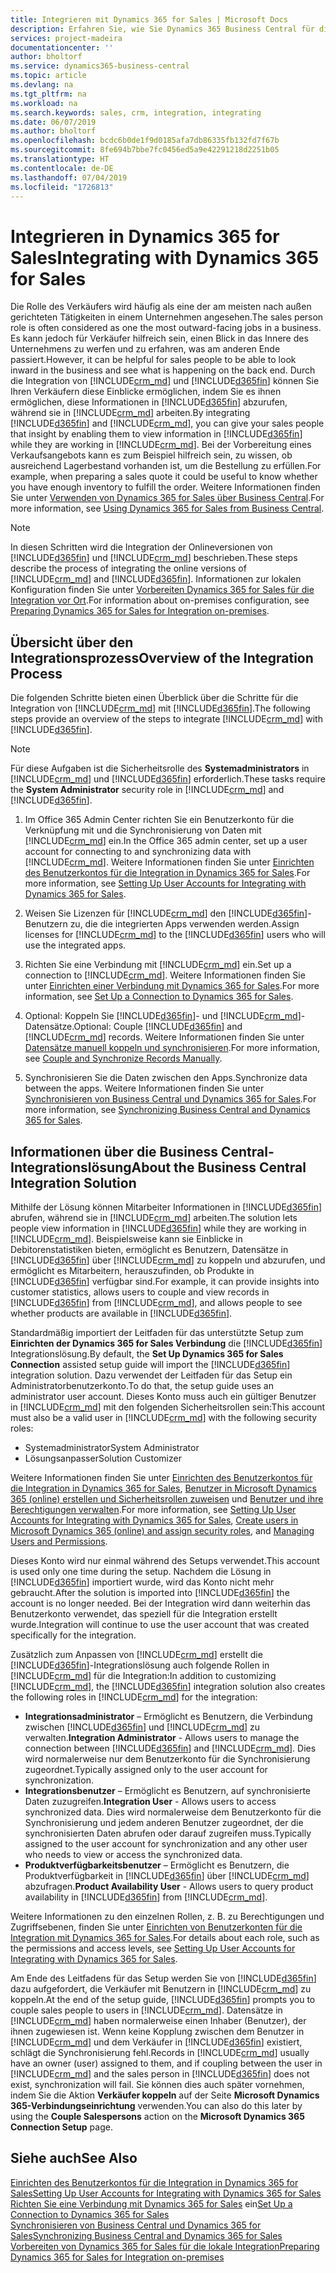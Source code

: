 ```yaml
---
title: Integrieren mit Dynamics 365 for Sales | Microsoft Docs
description: Erfahren Sie, wie Sie Dynamics 365 Business Central für die Integration mit Dynamics 365 for Sales vorbereiten.
services: project-madeira
documentationcenter: ''
author: bholtorf
ms.service: dynamics365-business-central
ms.topic: article
ms.devlang: na
ms.tgt_pltfrm: na
ms.workload: na
ms.search.keywords: sales, crm, integration, integrating
ms.date: 06/07/2019
ms.author: bholtorf
ms.openlocfilehash: bcdc6b0de1f9d0185afa7db86335fb132fd7f67b
ms.sourcegitcommit: 8fe694b7bbe7fc0456ed5a9e42291218d2251b05
ms.translationtype: HT
ms.contentlocale: de-DE
ms.lasthandoff: 07/04/2019
ms.locfileid: "1726813"
---
```

# <a name="integrating-with-dynamics-365-for-sales"></a><span data-ttu-id="751f1-103">Integrieren in Dynamics 365 for Sales</span><span class="sxs-lookup"><span data-stu-id="751f1-103">Integrating with Dynamics 365 for Sales</span></span>
<span data-ttu-id="751f1-104">Die Rolle des Verkäufers wird häufig als eine der am meisten nach außen gerichteten Tätigkeiten in einem Unternehmen angesehen.</span><span class="sxs-lookup"><span data-stu-id="751f1-104">The sales person role is often considered as one the most outward-facing jobs in a business.</span></span> <span data-ttu-id="751f1-105">Es kann jedoch für Verkäufer hilfreich sein, einen Blick in das Innere des Unternehmens zu werfen und zu erfahren, was am anderen Ende passiert.</span><span class="sxs-lookup"><span data-stu-id="751f1-105">However, it can be helpful for sales people to be able to look inward in the business and see what is happening on the back end.</span></span> <span data-ttu-id="751f1-106">Durch die Integration von [!INCLUDE[crm_md](includes/crm_md.md)] und [!INCLUDE[d365fin](includes/d365fin_md.md)] können Sie Ihren Verkäufern diese Einblicke ermöglichen, indem Sie es ihnen ermöglichen, diese Informationen in [!INCLUDE[d365fin](includes/d365fin_md.md)] abzurufen, während sie in [!INCLUDE[crm_md](includes/crm_md.md)] arbeiten.</span><span class="sxs-lookup"><span data-stu-id="751f1-106">By integrating [!INCLUDE[d365fin](includes/d365fin_md.md)] and [!INCLUDE[crm_md](includes/crm_md.md)], you can give your sales people that insight by enabling them to view information in [!INCLUDE[d365fin](includes/d365fin_md.md)] while they are working in [!INCLUDE[crm_md](includes/crm_md.md)].</span></span> <span data-ttu-id="751f1-107">Bei der Vorbereitung eines Verkaufsangebots kann es zum Beispiel hilfreich sein, zu wissen, ob ausreichend Lagerbestand vorhanden ist, um die Bestellung zu erfüllen.</span><span class="sxs-lookup"><span data-stu-id="751f1-107">For example, when preparing a sales quote it could be useful to know whether you have enough inventory to fulfill the order.</span></span> <span data-ttu-id="751f1-108">Weitere Informationen finden Sie unter [Verwenden von Dynamics 365 for Sales über Business Central](marketing-integrate-dynamicscrm.md).</span><span class="sxs-lookup"><span data-stu-id="751f1-108">For more information, see [Using Dynamics 365 for Sales from Business Central](marketing-integrate-dynamicscrm.md).</span></span>

> [!NOTE]
> <span data-ttu-id="751f1-109">In diesen Schritten wird die Integration der Onlineversionen von [!INCLUDE[d365fin](includes/d365fin_md.md)] und [!INCLUDE[crm_md](includes/crm_md.md)] beschrieben.</span><span class="sxs-lookup"><span data-stu-id="751f1-109">These steps describe the process of integrating the online versions of [!INCLUDE[crm_md](includes/crm_md.md)] and [!INCLUDE[d365fin](includes/d365fin_md.md)].</span></span> <span data-ttu-id="751f1-110">Informationen zur lokalen Konfiguration finden Sie unter [Vorbereiten Dynamics 365 for Sales für die Integration vor Ort](/dynamics365/business-central/dev-itpro/administration/prepare-dynamics-365-for-sales-for-integration).</span><span class="sxs-lookup"><span data-stu-id="751f1-110">For information about on-premises configuration, see [Preparing Dynamics 365 for Sales for Integration on-premises](/dynamics365/business-central/dev-itpro/administration/prepare-dynamics-365-for-sales-for-integration).</span></span>

<!--## Software Requirements
You must have an Office 365 subscription, and both [!INCLUDE[crm_md](includes/crm_md.md)] and [!INCLUDE[d365fin](includes/d365fin_md.md)] must be part of the same organization.  -->

## <a name="overview-of-the-integration-process"></a><span data-ttu-id="751f1-111">Übersicht über den Integrationsprozess</span><span class="sxs-lookup"><span data-stu-id="751f1-111">Overview of the Integration Process</span></span>
<span data-ttu-id="751f1-112">Die folgenden Schritte bieten einen Überblick über die Schritte für die Integration von [!INCLUDE[crm_md](includes/crm_md.md)] mit [!INCLUDE[d365fin](includes/d365fin_md.md)].</span><span class="sxs-lookup"><span data-stu-id="751f1-112">The following steps provide an overview of the steps to integrate [!INCLUDE[crm_md](includes/crm_md.md)] with [!INCLUDE[d365fin](includes/d365fin_md.md)].</span></span>

> [!Note]  
> <span data-ttu-id="751f1-113">Für diese Aufgaben ist die Sicherheitsrolle des **Systemadministrators** in [!INCLUDE[crm_md](includes/crm_md.md)] und [!INCLUDE[d365fin](includes/d365fin_md.md)] erforderlich.</span><span class="sxs-lookup"><span data-stu-id="751f1-113">These tasks require the **System Administrator** security role in [!INCLUDE[crm_md](includes/crm_md.md)] and [!INCLUDE[d365fin](includes/d365fin_md.md)].</span></span>  

1. <span data-ttu-id="751f1-114">Im Office 365 Admin Center richten Sie ein Benutzerkonto für die Verknüpfung mit und die Synchronisierung von Daten mit [!INCLUDE[crm_md](includes/crm_md.md)] ein.</span><span class="sxs-lookup"><span data-stu-id="751f1-114">In the Office 365 admin center, set up a user account for connecting to and synchronizing data with [!INCLUDE[crm_md](includes/crm_md.md)].</span></span> <span data-ttu-id="751f1-115">Weitere Informationen finden Sie unter [Einrichten des Benutzerkontos für die Integration in Dynamics 365 for Sales](admin-setting-up-integration-with-dynamics-sales.md).</span><span class="sxs-lookup"><span data-stu-id="751f1-115">For more information, see [Setting Up User Accounts for Integrating with Dynamics 365 for Sales](admin-setting-up-integration-with-dynamics-sales.md).</span></span>

2. <span data-ttu-id="751f1-116">Weisen Sie Lizenzen für [!INCLUDE[crm_md](includes/crm_md.md)] den [!INCLUDE[d365fin](includes/d365fin_md.md)]-Benutzern zu, die die integrierten Apps verwenden werden.</span><span class="sxs-lookup"><span data-stu-id="751f1-116">Assign licenses for [!INCLUDE[crm_md](includes/crm_md.md)] to the [!INCLUDE[d365fin](includes/d365fin_md.md)] users who will use the integrated apps.</span></span>

3. <span data-ttu-id="751f1-117">Richten Sie eine Verbindung mit [!INCLUDE[crm_md](includes/crm_md.md)] ein.</span><span class="sxs-lookup"><span data-stu-id="751f1-117">Set up a connection to [!INCLUDE[crm_md](includes/crm_md.md)].</span></span> <span data-ttu-id="751f1-118">Weitere Informationen finden Sie unter [Einrichten einer Verbindung mit Dynamics 365 for Sales](admin-how-to-set-up-a-dynamics-crm-connection.md).</span><span class="sxs-lookup"><span data-stu-id="751f1-118">For more information, see [Set Up a Connection to Dynamics 365 for Sales](admin-how-to-set-up-a-dynamics-crm-connection.md).</span></span>  

4. <span data-ttu-id="751f1-119">Optional: Koppeln Sie [!INCLUDE[d365fin](includes/d365fin_md.md)]- und [!INCLUDE[crm_md](includes/crm_md.md)]-Datensätze.</span><span class="sxs-lookup"><span data-stu-id="751f1-119">Optional: Couple [!INCLUDE[d365fin](includes/d365fin_md.md)] and [!INCLUDE[crm_md](includes/crm_md.md)] records.</span></span> <span data-ttu-id="751f1-120">Weitere Informationen finden Sie unter [Datensätze manuell koppeln und synchronisieren](admin-how-to-couple-and-synchronize-records-manually.md).</span><span class="sxs-lookup"><span data-stu-id="751f1-120">For more information, see [Couple and Synchronize Records Manually](admin-how-to-couple-and-synchronize-records-manually.md).</span></span>

5. <span data-ttu-id="751f1-121">Synchronisieren Sie die Daten zwischen den Apps.</span><span class="sxs-lookup"><span data-stu-id="751f1-121">Synchronize data between the apps.</span></span> <span data-ttu-id="751f1-122">Weitere Informationen finden Sie unter [Synchronisieren von Business Central und Dynamics 365 for Sales](admin-synchronizing-business-central-and-sales.md).</span><span class="sxs-lookup"><span data-stu-id="751f1-122">For more information, see [Synchronizing Business Central and Dynamics 365 for Sales](admin-synchronizing-business-central-and-sales.md).</span></span>  

## <a name="about-the-business-central-integration-solution"></a><span data-ttu-id="751f1-123">Informationen über die Business Central-Integrationslösung</span><span class="sxs-lookup"><span data-stu-id="751f1-123">About the Business Central Integration Solution</span></span>
<span data-ttu-id="751f1-124">Mithilfe der Lösung können Mitarbeiter Informationen in [!INCLUDE[d365fin](includes/d365fin_md.md)] abrufen, während sie in [!INCLUDE[crm_md](includes/crm_md.md)] arbeiten.</span><span class="sxs-lookup"><span data-stu-id="751f1-124">The solution lets people view information in [!INCLUDE[d365fin](includes/d365fin_md.md)] while they are working in [!INCLUDE[crm_md](includes/crm_md.md)].</span></span> <span data-ttu-id="751f1-125">Beispielsweise kann sie Einblicke in Debitorenstatistiken bieten, ermöglicht es Benutzern, Datensätze in [!INCLUDE[d365fin](includes/d365fin_md.md)] über [!INCLUDE[crm_md](includes/crm_md.md)] zu koppeln und abzurufen, und ermöglicht es Mitarbeitern, herauszufinden, ob Produkte in [!INCLUDE[d365fin](includes/d365fin_md.md)] verfügbar sind.</span><span class="sxs-lookup"><span data-stu-id="751f1-125">For example, it can provide insights into customer statistics, allows users to couple and view records in [!INCLUDE[d365fin](includes/d365fin_md.md)] from [!INCLUDE[crm_md](includes/crm_md.md)], and allows people to see whether products are available in [!INCLUDE[d365fin](includes/d365fin_md.md)].</span></span>

<span data-ttu-id="751f1-126">Standardmäßig importiert der Leitfaden für das unterstützte Setup zum **Einrichten der Dynamics 365 for Sales Verbindung** die [!INCLUDE[d365fin](includes/d365fin_md.md)] Integrationslösung.</span><span class="sxs-lookup"><span data-stu-id="751f1-126">By default, the **Set Up Dynamics 365 for Sales Connection** assisted setup guide will import the [!INCLUDE[d365fin](includes/d365fin_md.md)] integration solution.</span></span> <span data-ttu-id="751f1-127">Dazu verwendet der Leitfaden für das Setup ein Administratorbenutzerkonto.</span><span class="sxs-lookup"><span data-stu-id="751f1-127">To do that, the setup guide uses an administrator user account.</span></span> <span data-ttu-id="751f1-128">Dieses Konto muss auch ein gültiger Benutzer in [!INCLUDE[crm_md](includes/crm_md.md)] mit den folgenden Sicherheitsrollen sein:</span><span class="sxs-lookup"><span data-stu-id="751f1-128">This account must also be a valid user in [!INCLUDE[crm_md](includes/crm_md.md)] with the following security roles:</span></span>

* <span data-ttu-id="751f1-129">Systemadministrator</span><span class="sxs-lookup"><span data-stu-id="751f1-129">System Administrator</span></span>  
* <span data-ttu-id="751f1-130">Lösungsanpasser</span><span class="sxs-lookup"><span data-stu-id="751f1-130">Solution Customizer</span></span>  

<span data-ttu-id="751f1-131">Weitere Informationen finden Sie unter [Einrichten des Benutzerkontos für die Integration in Dynamics 365 for Sales](admin-setting-up-integration-with-dynamics-sales.md), [Benutzer in Microsoft Dynamics 365 (online) erstellen und Sicherheitsrollen zuweisen](/dynamics365/customer-engagement/admin/create-users-assign-online-security-roles) und [Benutzer und ihre Berechtigungen verwalten](ui-how-users-permissions.md).</span><span class="sxs-lookup"><span data-stu-id="751f1-131">For more information, see [Setting Up User Accounts for Integrating with Dynamics 365 for Sales](admin-setting-up-integration-with-dynamics-sales.md), [Create users in Microsoft Dynamics 365 (online) and assign security roles](/dynamics365/customer-engagement/admin/create-users-assign-online-security-roles), and [Managing Users and Permissions](ui-how-users-permissions.md).</span></span>  

<span data-ttu-id="751f1-132">Dieses Konto wird nur einmal während des Setups verwendet.</span><span class="sxs-lookup"><span data-stu-id="751f1-132">This account is used only one time during the setup.</span></span> <span data-ttu-id="751f1-133">Nachdem die Lösung in [!INCLUDE[d365fin](includes/d365fin_md.md)] importiert wurde, wird das Konto nicht mehr gebraucht.</span><span class="sxs-lookup"><span data-stu-id="751f1-133">After the solution is imported into [!INCLUDE[d365fin](includes/d365fin_md.md)] the account is no longer needed.</span></span> <span data-ttu-id="751f1-134">Bei der Integration wird dann weiterhin das Benutzerkonto verwendet, das speziell für die Integration erstellt wurde.</span><span class="sxs-lookup"><span data-stu-id="751f1-134">Integration will continue to use the user account that was created specifically for the integration.</span></span>

<span data-ttu-id="751f1-135">Zusätzlich zum Anpassen von [!INCLUDE[crm_md](includes/crm_md.md)] erstellt die [!INCLUDE[d365fin](includes/d365fin_md.md)]-Integrationslösung auch folgende Rollen in [!INCLUDE[crm_md](includes/crm_md.md)] für die Integration:</span><span class="sxs-lookup"><span data-stu-id="751f1-135">In addition to customizing [!INCLUDE[crm_md](includes/crm_md.md)], the [!INCLUDE[d365fin](includes/d365fin_md.md)] integration solution also creates the following roles in [!INCLUDE[crm_md](includes/crm_md.md)] for the integration:</span></span>

* <span data-ttu-id="751f1-136">**Integrationsadministrator** – Ermöglicht es Benutzern, die Verbindung zwischen [!INCLUDE[d365fin](includes/d365fin_md.md)] und [!INCLUDE[crm_md](includes/crm_md.md)] zu verwalten.</span><span class="sxs-lookup"><span data-stu-id="751f1-136">**Integration Administrator** - Allows users to manage the connection between [!INCLUDE[d365fin](includes/d365fin_md.md)] and [!INCLUDE[crm_md](includes/crm_md.md)].</span></span> <span data-ttu-id="751f1-137">Dies wird normalerweise nur dem Benutzerkonto für die Synchronisierung zugeordnet.</span><span class="sxs-lookup"><span data-stu-id="751f1-137">Typically assigned only to the user account for synchronization.</span></span>  
* <span data-ttu-id="751f1-138">**Integrationsbenutzer** – Ermöglicht es Benutzern, auf synchronisierte Daten zuzugreifen.</span><span class="sxs-lookup"><span data-stu-id="751f1-138">**Integration User** - Allows users to access synchronized data.</span></span> <span data-ttu-id="751f1-139">Dies wird normalerweise dem Benutzerkonto für die Synchronisierung und jedem anderen Benutzer zugeordnet, der die synchronisierten Daten abrufen oder darauf zugreifen muss.</span><span class="sxs-lookup"><span data-stu-id="751f1-139">Typically assigned to the user account for synchronization and any other user who needs to view or access the synchronized data.</span></span>
* <span data-ttu-id="751f1-140">**Produktverfügbarkeitsbenutzer** – Ermöglicht es Benutzern, die Produktverfügbarkeit in [!INCLUDE[d365fin](includes/d365fin_md.md)] über [!INCLUDE[crm_md](includes/crm_md.md)] abzufragen.</span><span class="sxs-lookup"><span data-stu-id="751f1-140">**Product Availability User** - Allows users to query product availability in [!INCLUDE[d365fin](includes/d365fin_md.md)] from [!INCLUDE[crm_md](includes/crm_md.md)].</span></span>

<span data-ttu-id="751f1-141">Weitere Informationen zu den einzelnen Rollen, z. B. zu Berechtigungen und Zugriffsebenen, finden Sie unter [Einrichten von Benutzerkonten für die Integration mit Dynamics 365 for Sales](admin-setting-up-integration-with-dynamics-sales.md).</span><span class="sxs-lookup"><span data-stu-id="751f1-141">For details about each role, such as the permissions and access levels, see [Setting Up User Accounts for Integrating with Dynamics 365 for Sales](admin-setting-up-integration-with-dynamics-sales.md).</span></span>

<span data-ttu-id="751f1-142">Am Ende des Leitfadens für das Setup werden Sie von [!INCLUDE[d365fin](includes/d365fin_md.md)] dazu aufgefordert, die Verkäufer mit Benutzern in [!INCLUDE[crm_md](includes/crm_md.md)] zu koppeln.</span><span class="sxs-lookup"><span data-stu-id="751f1-142">At the end of the setup guide, [!INCLUDE[d365fin](includes/d365fin_md.md)] prompts you to couple sales people to users in [!INCLUDE[crm_md](includes/crm_md.md)].</span></span> <span data-ttu-id="751f1-143">Datensätze in [!INCLUDE[crm_md](includes/crm_md.md)] haben normalerweise einen Inhaber (Benutzer), der ihnen zugewiesen ist. Wenn keine Kopplung zwischen dem Benutzer in [!INCLUDE[crm_md](includes/crm_md.md)] und dem Verkäufer in [!INCLUDE[d365fin](includes/d365fin_md.md)] existiert, schlägt die Synchronisierung fehl.</span><span class="sxs-lookup"><span data-stu-id="751f1-143">Records in [!INCLUDE[crm_md](includes/crm_md.md)] usually have an owner (user) assigned to them, and if coupling between the user in [!INCLUDE[crm_md](includes/crm_md.md)] and the sales person in [!INCLUDE[d365fin](includes/d365fin_md.md)] does not exist, synchronization will fail.</span></span> <span data-ttu-id="751f1-144">Sie können dies auch später vornehmen, indem Sie die Aktion **Verkäufer koppeln** auf der Seite **Microsoft Dynamics 365-Verbindungseinrichtung** verwenden.</span><span class="sxs-lookup"><span data-stu-id="751f1-144">You can also do this later by using the **Couple Salespersons** action on the **Microsoft Dynamics 365 Connection Setup** page.</span></span>

## <a name="see-also"></a><span data-ttu-id="751f1-145">Siehe auch</span><span class="sxs-lookup"><span data-stu-id="751f1-145">See Also</span></span>  
[<span data-ttu-id="751f1-146">Einrichten des Benutzerkontos für die Integration in Dynamics 365 for Sales</span><span class="sxs-lookup"><span data-stu-id="751f1-146">Setting Up User Accounts for Integrating with Dynamics 365 for Sales</span></span>](admin-setting-up-integration-with-dynamics-sales.md)  
<span data-ttu-id="751f1-147">[Richten Sie eine Verbindung mit Dynamics 365 for Sales](admin-how-to-set-up-a-dynamics-crm-connection.md) ein</span><span class="sxs-lookup"><span data-stu-id="751f1-147">[Set Up a Connection to Dynamics 365 for Sales](admin-how-to-set-up-a-dynamics-crm-connection.md)</span></span>  
[<span data-ttu-id="751f1-148">Synchronisieren von Business Central und Dynamics 365 for Sales</span><span class="sxs-lookup"><span data-stu-id="751f1-148">Synchronizing Business Central and Dynamics 365 for Sales</span></span>](admin-synchronizing-business-central-and-sales.md)  
[<span data-ttu-id="751f1-149">Vorbereiten von Dynamics 365 for Sales für die lokale Integration</span><span class="sxs-lookup"><span data-stu-id="751f1-149">Preparing Dynamics 365 for Sales for Integration on-premises</span></span>](/dynamics365/business-central/dev-itpro/administration/prepare-dynamics-365-for-sales-for-integration)
